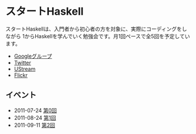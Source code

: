 スタートHaskell
===============

スタートHaskellは、入門者から初心者の方を対象に、実際にコーディングをしながら
1からHaskellを学んでいく勉強会です。月1回ペースで全5回を予定しています。

* [Googleグループ](https://groups.google.com/group/start-haskell?hl=ja)
* [Twitter](http://twitter.com/#!/start_haskell)
* [UStream](http://www.ustream.tv/channel/start-haskell)
* [Flickr](http://www.flickr.com/groups/start_haskell/)

イベント
--------

* 2011-07-24 [第0回](http://atnd.org/events/17468)
* 2011-08-24 [第1回](http://atnd.org/events/18538)
* 2011-09-11 [第2回](http://atnd.org/events/19581)
